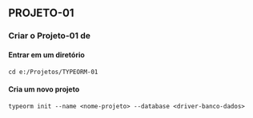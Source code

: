 ## PROJETO-01

### Criar o Projeto-01 de

#### Entrar em um diretório

```
cd e:/Projetos/TYPEORM-01
```

#### Cria um novo projeto

```
typeorm init --name <nome-projeto> --database <driver-banco-dados>
```



